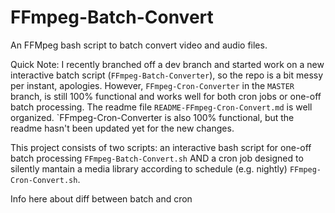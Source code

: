 # FFmpeg-Batch-Convert
An FFMpeg bash script to batch convert video and audio files.  

Quick Note:  I recently branched off a dev branch and started work on a new interactive batch script (`FFmpeg-Batch-Converter`), so the repo is a bit messy per instant, apologies.  However,  `FFmpeg-Cron-Converter` in the `MASTER` branch, is still 100% functional and works well for both cron jobs or one-off batch processing.  The readme file `README-FFmpeg-Cron-Convert.md` is well organized.  `FFmpeg-Cron-Converter is also 100% functional, but the readme hasn't been updated yet for the new changes.

This project consists of two scripts: an interactive bash script for one-off batch processing `FFmpeg-Batch-Convert.sh` AND a cron job designed to silently mantain a media library according to schedule (e.g. nightly) `FFmpeg-Cron-Convert.sh`.

Info here about diff between batch and cron
